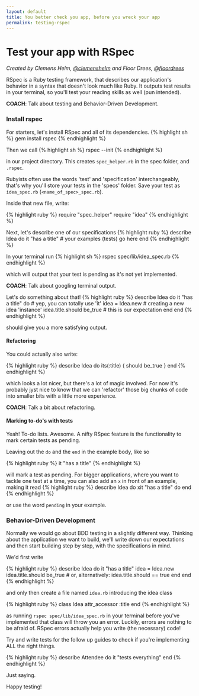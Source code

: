 ```yaml
---
layout: default
title: You better check you app, before you wreck your app
permalink: testing-rspec
---
```


# Test your app with RSpec

*Created by Clemens Helm, [@clemenshelm](https://twitter.com/clemenshelm) and Floor Drees, [@floordrees](https://twitter.com/floordrees)*

RSpec is a Ruby testing framework, that describes our application's behavior in a syntax that doesn't look much like Ruby. It outputs test results in your terminal, so you'll test your reading skills as well (pun intended).

__COACH__: Talk about testing and Behavior-Driven Development.

### Install rspec

For starters, let's install RSpec and all of its dependencies.
{% highlight sh %}
gem install rspec
{% endhighlight %}

Then we call
{% highlight sh %}
rspec --init
{% endhighlight %}

in our project directory. This creates `spec_helper.rb` in the spec folder, and `.rspec`.

Rubyists often use the words 'test' and 'specification' interchangeably, that's why you'll store your tests in the 'specs' folder. Save your test as `idea_spec.rb` (`<name_of_spec>_spec.rb`).

Inside that new file, write:

{% highlight ruby %}
require "spec_helper"
require "idea"
{% endhighlight %}

Next, let's describe one of our specifications
{% highlight ruby %}
describe Idea do
  it "has a title" # your examples (tests) go here
end
{% endhighlight %}

In your terminal run
{% highlight sh %}
rspec spec/lib/idea_spec.rb
{% endhighlight %}

which will output that your test is pending as it's not yet implemented.

__COACH__: Talk about googling terminal output.

Let's do something about that!
{% highlight ruby %}
describe Idea do
  it "has a title" do # yep, you can totally use 'it'
    idea = Idea.new # creating a new idea 'instance'
    idea.title.should be_true # this is our expectation
  end
end
{% endhighlight %}

should give you a more satisfying output.

#### Refactoring

You could actually also write:

{% highlight ruby %}
describe Idea do
  its(:title) { should be_true }
end
{% endhighlight %}

which looks a lot nicer, but there's a lot of magic involved. For now it's probably jyst nice to know that we can 'refactor' those big chunks of code into smaller bits with a little more experience.

__COACH__: Talk a bit about refactoring.

#### Marking to-do's with tests

Yeah! To-do lists. Awesome. A nifty RSpec feature is the functionality to mark certain tests as pending.

Leaving out the `do` and the `end` in the example body, like so

{% highlight ruby %}
it "has a title"
{% endhighlight %}

will mark a test as pending. For bigger applications, where you want to tackle one test at a time, you can also add an `x` in front of an example, making it read
{% highlight ruby %}
describe Idea do
  xit "has a title" do
end
{% endhighlight %}

or use the word `pending` in your example.

### Behavior-Driven Development

Normally we would go about BDD testing in a slightly different way. Thinking about the application we want to build, we'll write down our expectations and then start building step by step, with the specifications in mind.

We'd first write

{% highlight ruby %}
describe Idea do
  it "has a title"
    idea = Idea.new
    idea.title.should be_true
    # or, alternatively: idea.title.should == true
  end
end
{% endhighlight %}

and only then create a file named `idea.rb` introducing the idea class

{% highlight ruby %}
class Idea
attr_accessor :title
end
{% endhighlight %}

as running `rspec spec/lib/idea_spec.rb` in your terminal before you've implemented that class will throw you an error. Luckily, errors are nothing to be afraid of. RSpec errors actually help you write (the necessary) code!

Try and write tests for the follow up guides to check if you're implementing ALL the right things.

{% highlight ruby %}
describe Attendee do
  it "tests everything"
end
{% endhighlight %}

Just saying.

Happy testing!
